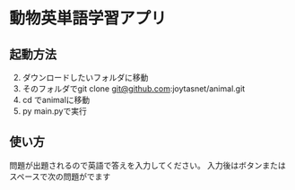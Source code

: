 # 動物英単語学習アプリ

## 起動方法

2. ダウンロードしたいフォルダに移動
3. そのフォルダでgit clone git@github.com:joytasnet/animal.git
4. cd でanimalに移動
5. py main.pyで実行

## 使い方
問題が出題されるので英語で答えを入力してください。
入力後はボタンまたはスペースで次の問題がでます

